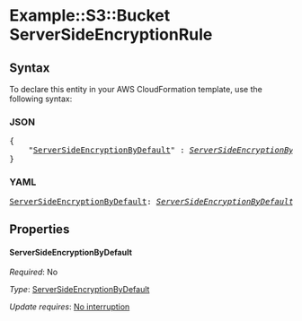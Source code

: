 # Example::S3::Bucket ServerSideEncryptionRule

## Syntax

To declare this entity in your AWS CloudFormation template, use the following syntax:

### JSON

<pre>
{
    "<a href="#serversideencryptionbydefault" title="ServerSideEncryptionByDefault">ServerSideEncryptionByDefault</a>" : <i><a href="serversideencryptionbydefault.md">ServerSideEncryptionByDefault</a></i>
}
</pre>

### YAML

<pre>
<a href="#serversideencryptionbydefault" title="ServerSideEncryptionByDefault">ServerSideEncryptionByDefault</a>: <i><a href="serversideencryptionbydefault.md">ServerSideEncryptionByDefault</a></i>
</pre>

## Properties

#### ServerSideEncryptionByDefault

_Required_: No

_Type_: <a href="serversideencryptionbydefault.md">ServerSideEncryptionByDefault</a>

_Update requires_: [No interruption](https://docs.aws.amazon.com/AWSCloudFormation/latest/UserGuide/using-cfn-updating-stacks-update-behaviors.html#update-no-interrupt)

